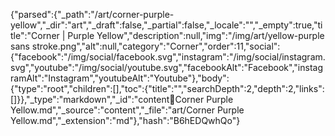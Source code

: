 {"parsed":{"_path":"/art/corner-purple-yellow","_dir":"art","_draft":false,"_partial":false,"_locale":"","_empty":true,"title":"Corner | Purple Yellow","description":null,"img":"/img/art/yellow-purple sans stroke.png","alt":null,"category":"Corner","order":11,"social":{"facebook":"/img/social/facebook.svg","instagram":"/img/social/instagram.svg","youtube":"/img/social/youtube.svg","facebookAlt":"Facebook","instagramAlt":"Instagram","youtubeAlt":"Youtube"},"body":{"type":"root","children":[],"toc":{"title":"","searchDepth":2,"depth":2,"links":[]}},"_type":"markdown","_id":"content:art:Corner Purple Yellow.md","_source":"content","_file":"art/Corner Purple Yellow.md","_extension":"md"},"hash":"B6hEDQwhQo"}
